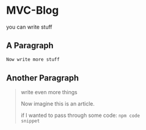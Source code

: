 # MVC-Blog

you can write stuff

## A Paragraph
```md
Now write more stuff
```
## Another Paragraph

>write even more things
>
>
>Now imagine this is an article.
>
>if I wanted to pass through some code: <code>npm code snippet</code>